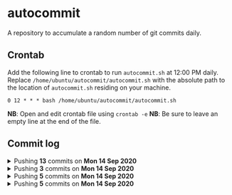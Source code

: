 # autocommit

A repository to accumulate a random number of git commits daily.

## Crontab

Add the following line to crontab to run `autocommit.sh` at 12:00 PM daily. Replace `/home/ubuntu/autocommit/autocommit.sh` with the absolute path to the location of `autocommit.sh` residing on your machine.
```
0 12 * * * bash /home/ubuntu/autocommit/autocommit.sh
```
__NB__: Open and edit crontab file using `crontab -e`
__NB__: Be sure to leave an empty line at the end of the file.

## Commit log

<details>
    <summary>Pushing <b>13</b> commits on <b>Mon 14 Sep 2020</b></summary>

    01:11:59 PM: First commit for the day
    01:11:59 PM: Second commit for the day
    01:11:59 PM: Third commit for the day
    01:11:59 PM: Fourth commit for the day
    01:11:59 PM: Fifth commit for the day
    01:11:59 PM: Sixth commit for the day
    01:11:59 PM: Seventh commit for the day
    01:11:59 PM: Eighth commit for the day
    01:11:59 PM: Ninth commit for the day
    01:11:59 PM: Tenth commit for the day
    01:11:59 PM: Eleventh commit for the day
    01:11:59 PM: Twelveth commit for the day
    01:11:59 PM: Thirteenth commit for the day
</details>

<details>
    <summary>Pushing <b>3</b> commits on <b>Mon 14 Sep 2020</b></summary>

    04:03:58 PM: First commit for the day
    04:03:58 PM: Second commit for the day
    04:03:58 PM: Third commit for the day
</details>

<details>
    <summary>Pushing <b>5</b> commits on <b>Mon 14 Sep 2020</b></summary>

    04:07:04 PM: First commit for the day
    04:07:04 PM: Second commit for the day
    04:07:04 PM: Third commit for the day
    04:07:04 PM: Fourth commit for the day
    04:07:04 PM: Fifth commit for the day
</details>

<details>
    <summary>Pushing <b>5</b> commits on <b>Mon 14 Sep 2020</b></summary>

    04:12:01 PM: First commit for the day
    04:12:01 PM: Second commit for the day
    04:12:01 PM: Third commit for the day
    04:12:01 PM: Fourth commit for the day
    04:12:01 PM: Fifth commit for the day
</details>

